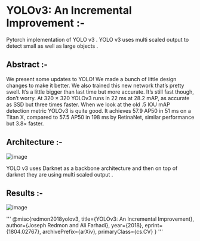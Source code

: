 # YOLOv3: An Incremental Improvement :- 

Pytorch implementation of YOLO v3 .
YOLO v3 uses multi scaled output to detect small as well as large objects . 

## Abstract :- 
We present some updates to YOLO! We made a bunch
of little design changes to make it better. We also trained
this new network that’s pretty swell. It’s a little bigger than
last time but more accurate. It’s still fast though, don’t
worry. At 320 × 320 YOLOv3 runs in 22 ms at 28.2 mAP,
as accurate as SSD but three times faster. When we look
at the old .5 IOU mAP detection metric YOLOv3 is quite
good. It achieves 57.9 AP50 in 51 ms on a Titan X, compared to 57.5 AP50 in 198 ms by RetinaNet, similar performance but 3.8× faster.


## Architecture :- 
![image](https://user-images.githubusercontent.com/76057253/133398389-378042df-e57b-459c-8abd-2f4f7aaa3a96.png)

YOLO v3 uses Darknet as a backbone architecture and then on top of darknet they are using multi scaled output .

## Results :- 

![image](https://user-images.githubusercontent.com/76057253/133398712-bd957480-4ba8-45a6-9632-eb232f02297c.png)


'''
@misc{redmon2018yolov3,
      title={YOLOv3: An Incremental Improvement}, 
      author={Joseph Redmon and Ali Farhadi},
      year={2018},
      eprint={1804.02767},
      archivePrefix={arXiv},
      primaryClass={cs.CV}
}
'''
